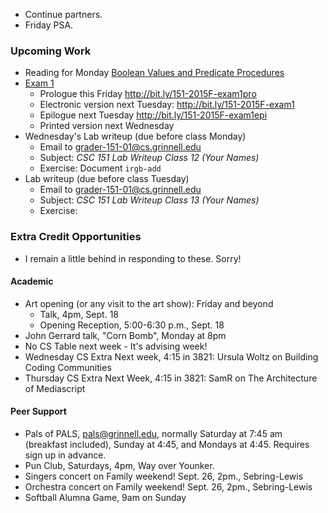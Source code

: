 * Continue partners.
* Friday PSA.

### Upcoming Work

* Reading for Monday
  [Boolean Values and Predicate Procedures](../readings/boolean-reading.html)
* [Exam 1](../assignments/exam.01.html) 
    * Prologue this Friday <http://bit.ly/151-2015F-exam1pro>
    * Electronic version next Tuesday: <http://bit.ly/151-2015F-exam1>
    * Epilogue next Tuesday <http://bit.ly/151-2015F-exam1epi>
    * Printed version next Wednesday
* Wednesday's Lab writeup (due before class Monday)
    * Email to <grader-151-01@cs.grinnell.edu> 
    * Subject: _CSC 151 Lab Writeup Class 12 (Your Names)_
    * Exercise: Document `irgb-add`
* Lab writeup (due before class Tuesday)
    * Email to <grader-151-01@cs.grinnell.edu> 
    * Subject: _CSC 151 Lab Writeup Class 13 (Your Names)_
    * Exercise: 

### Extra Credit Opportunities

* I remain a little behind in responding to these.  Sorry!

#### Academic

* Art opening (or any visit to the art show): Friday and beyond
    * Talk, 4pm, Sept. 18
    * Opening Reception, 5:00-6:30 p.m., Sept. 18
* John Gerrard talk, "Corn Bomb", Monday at 8pm
* No CS Table next week - It's advising week!
* Wednesday CS Extra Next week, 4:15 in 3821: Ursula Woltz on Building
  Coding Communities
* Thursday CS Extra Next Week, 4:15 in 3821: SamR on The Architecture of
  Mediascript

#### Peer Support

* Pals of PALS, pals@grinnell.edu, normally Saturday at 7:45 am (breakfast
  included), Sunday at 4:45, and Mondays at 4:45.  Requires sign up in 
  advance.
* Pun Club, Saturdays, 4pm, Way over Younker.
* Singers concert on Family weekend!  Sept. 26, 2pm., Sebring-Lewis
* Orchestra concert on Family weekend!  Sept. 26, 2pm., Sebring-Lewis
* Softball Alumna Game, 9am on Sunday

